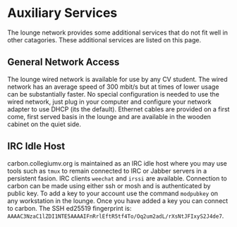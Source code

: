 # Auxiliary Services
The lounge network provides some additional services that do not fit well in other catagories.  These additional services are listed on this page.

## General Network Access
The lounge wired network is available for use by any CV student.  The wired network has an average speed of 300 mbit/s but at times of lower usage can be substantially faster.  No special configuration is needed to use the wired network, just plug in your computer and configure your network adapter to use DHCP (its the default).  Ethernet cables are provided on a first come, first served basis in the lounge and are available in the wooden cabinet on the quiet side.

## IRC Idle Host
carbon.collegiumv.org is maintained as an IRC idle host where you may use tools such as `tmux` to remain connected to IRC or Jabber servers in a persistent fasion.  IRC clients `weechat` and `irssi` are available.  Connection to carbon can be made using either ssh or mosh and is authenticated by public key.  To add a key to your account use the command `modpubkey` on any workstation in the lounge.  Once you have added a key you can connect to carbon.  The SSH ed25519 fingerprint is: `AAAAC3NzaC1lZDI1NTE5AAAAIFnRrlEftR5tf4To/Oq2um2adL/rXsNtJFIxyS2J4de7`.
